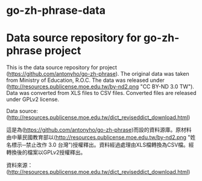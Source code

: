 # go-zh-phrase-data
Data source repository for go-zh-phrase project
===============================================

This is the data source repository for project (https://github.com/antonyho/go-zh-phrase). The original data was taken from Ministry of Education, R.O.C. The data was released under (http://resources.publicense.moe.edu.tw/by-nd2.png "CC BY-ND 3.0 TW"). Data was converted from XLS files to CSV files. Converted files are released under GPLv2 license.

Data source: (http://resources.publicense.moe.edu.tw/dict_reviseddict_download.html)


這是為(https://github.com/antonyho/go-zh-phrase)而設的資料源庫。原材料由中華民國教育部以(http://resources.publicense.moe.edu.tw/by-nd2.png "姓名標示─禁止改作 3.0 台灣")授權釋出。資料經過處理由XLS檔轉換為CSV檔。經轉換後的檔案以GPLv2授權釋出。

資料來源：(http://resources.publicense.moe.edu.tw/dict_reviseddict_download.html)
